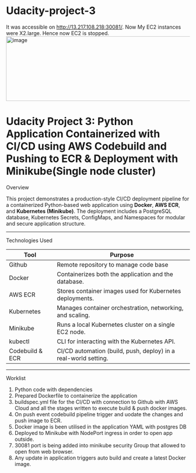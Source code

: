 # Udacity-project-3

It was accessible on http://13.217.108.218:30081/. Now My EC2 instances were X2.large. Hence now EC2 is stopped.
<img width="1000" height="177" alt="image" src="https://github.com/user-attachments/assets/a8c0cd3b-7cd6-47f6-90bb-bfe13ecfe98c" />


# Udacity Project 3: Python Application Containerized with CI/CD using AWS Codebuild and Pushing to ECR & Deployment with Minikube(Single node cluster)

Overview

This project demonstrates a production-style CI/CD deployment pipeline for a containerized Python-based web application using **Docker**, **AWS ECR**, and **Kubernetes (Minikube)**.
The deployment includes a PostgreSQL database, Kubernetes Secrets, ConfigMaps, and Namespaces for modular and secure application structure.

---

Technologies Used

| Tool              | Purpose                                                                 |
|-------------------|-------------------------------------------------------------------------|
| Github            | Remote repository to manage code base                                   |
| Docker            | Containerizes both the application and the database.                    |
| AWS ECR           | Stores container images used for Kubernetes deployments.                |
| Kubernetes        | Manages container orchestration, networking, and scaling.               |
| Minikube          | Runs a local Kubernetes cluster on a single EC2 node.                   |
| kubectl           | CLI for interacting with the Kubernetes API.                            |
| Codebuild & ECR   | CI/CD automation (build, push, deploy) in a real-world setting.         |

---

Worklist

1. Python code with dependencies 
2. Prepared Dockerfile to containerize the application
3. buildspec.yml file for the CI/CD with connection to Github with AWS Cloud and all the stages written to execute build & push docker images.
4. On push event codebuild pipeline trigger and uodate the changes and push image to ECR.
5. Docker image is been utilised in the application YAML with postgres DB
6. Deployed to Minikube with NodePort ingress in order to open app outside.
7. 30081 port is being added into minikube security Group that allowed to open from web browser.
8. Any update in application triggers auto build and create a latest Docker image.

